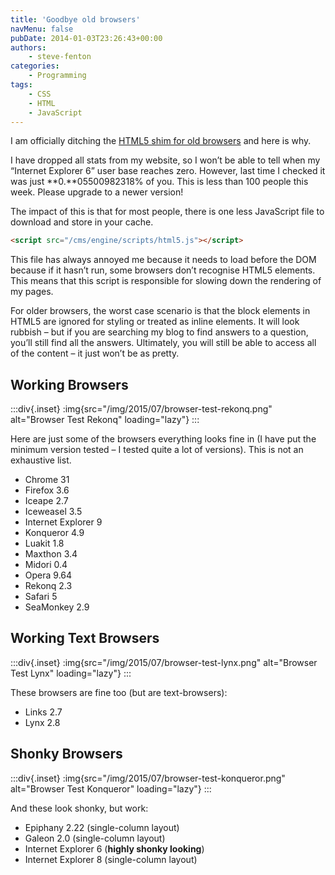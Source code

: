 ```yaml
---
title: 'Goodbye old browsers'
navMenu: false
pubDate: 2014-01-03T23:26:43+00:00
authors:
    - steve-fenton
categories:
    - Programming
tags:
    - CSS
    - HTML
    - JavaScript
---
```


I am officially ditching the [HTML5 shim for old browsers](/blog/2009/07/html-5-browser-test/) and here is why.

I have dropped all stats from my website, so I won’t be able to tell when my “Internet Explorer 6” user base reaches zero. However, last time I checked it was just **0.**05500982318% of you. This is less than 100 people this week. Please upgrade to a newer version!

The impact of this is that for most people, there is one less JavaScript file to download and store in your cache.

```html
<script src="/cms/engine/scripts/html5.js"></script>
```

This file has always annoyed me because it needs to load before the DOM because if it hasn’t run, some browsers don’t recognise HTML5 elements. This means that this script is responsible for slowing down the rendering of my pages.

For older browsers, the worst case scenario is that the block elements in HTML5 are ignored for styling or treated as inline elements. It will look rubbish – but if you are searching my blog to find answers to a question, you’ll still find all the answers. Ultimately, you will still be able to access all of the content – it just won’t be as pretty.

## Working Browsers

:::div{.inset}
:img{src="/img/2015/07/browser-test-rekonq.png" alt="Browser Test Rekonq" loading="lazy"}
:::

Here are just some of the browsers everything looks fine in (I have put the minimum version tested – I tested quite a lot of versions). This is not an exhaustive list.

- Chrome 31
- Firefox 3.6
- Iceape 2.7
- Iceweasel 3.5
- Internet Explorer 9
- Konqueror 4.9
- Luakit 1.8
- Maxthon 3.4
- Midori 0.4
- Opera 9.64
- Rekonq 2.3
- Safari 5
- SeaMonkey 2.9

## Working Text Browsers

:::div{.inset}
:img{src="/img/2015/07/browser-test-lynx.png" alt="Browser Test Lynx" loading="lazy"}
:::

These browsers are fine too (but are text-browsers):

- Links 2.7
- Lynx 2.8

## Shonky Browsers

:::div{.inset}
:img{src="/img/2015/07/browser-test-konqueror.png" alt="Browser Test Konqueror" loading="lazy"}
:::

And these look shonky, but work:

- Epiphany 2.22 (single-column layout)
- Galeon 2.0 (single-column layout)
- Internet Explorer 6 (**highly shonky looking**)
- Internet Explorer 8 (single-column layout)